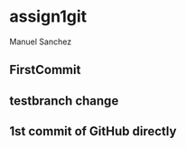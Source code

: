 # assign1git
Manuel Sanchez

## FirstCommit

## testbranch change

## 1st commit of GitHub directly
